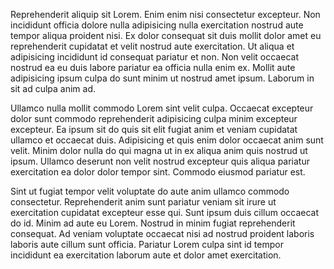 Reprehenderit aliquip sit Lorem. Enim enim nisi consectetur excepteur. Non incididunt officia dolore nulla adipisicing nulla exercitation nostrud aute tempor aliqua proident nisi. Ex dolor consequat sit duis mollit dolor amet eu reprehenderit cupidatat et velit nostrud aute exercitation. Ut aliqua et adipisicing incididunt id consequat pariatur et non. Non velit occaecat nostrud ea eu duis labore pariatur ea officia nulla enim ex. Mollit aute adipisicing ipsum culpa do sunt minim ut nostrud amet ipsum. Laborum in sit ad culpa anim ad.

Ullamco nulla mollit commodo Lorem sint velit culpa. Occaecat excepteur dolor sunt commodo reprehenderit adipisicing culpa minim excepteur excepteur. Ea ipsum sit do quis sit elit fugiat anim et veniam cupidatat ullamco et occaecat duis. Adipisicing et quis enim dolor occaecat anim sunt velit. Minim dolor nulla do qui magna ut in ex aliqua anim quis nostrud ut ipsum. Ullamco deserunt non velit nostrud excepteur quis aliqua pariatur exercitation ea dolor dolor tempor sint. Commodo eiusmod pariatur est.

Sint ut fugiat tempor velit voluptate do aute anim ullamco commodo consectetur. Reprehenderit anim sunt pariatur veniam sit irure ut exercitation cupidatat excepteur esse qui. Sunt ipsum duis cillum occaecat do id. Minim ad aute eu Lorem. Nostrud in minim fugiat reprehenderit consequat. Ad veniam voluptate occaecat nisi ad nostrud proident laboris laboris aute cillum sunt officia. Pariatur Lorem culpa sint id tempor incididunt ea exercitation laborum aute et dolor amet exercitation.